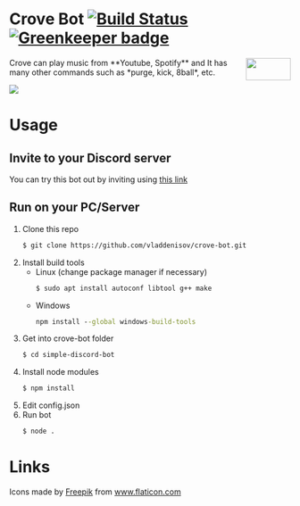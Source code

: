 # Crove Bot [![Build Status](https://travis-ci.com/vladdenisov/crove-bot.svg?branch=master)](https://travis-ci.com/vladdenisov/crove-bot) [![Greenkeeper badge](https://badges.greenkeeper.io/vladdenisov/crove-bot.svg)](https://greenkeeper.io/)
<img src="https://image.flaticon.com/icons/svg/122/122320.svg" align="right" width="80" height="40"/>
Crove can play music from **Youtube, Spotify** and It has many other commands such as *purge, kick, 8ball*, etc.  
</br>

![](http://g.recordit.co/GpyFAaaINI.gif)

# Usage
## Invite to your Discord server
You can try this bot out by inviting using [this link](https://discordapp.com/oauth2/authorize?&client_id=573460427753914368&scope=bot&permissions=8)

## Run on your PC/Server

1.  Clone this repo
	```sh
	$ git clone https://github.com/vladdenisov/crove-bot.git
	```
1.  Install build tools
	- Linux (change package manager if necessary)
		```sh 
		$ sudo apt install autoconf libtool g++ make  
		```
	- Windows 
		```cmd  
		npm install --global windows-build-tools
		```
1. Get into crove-bot folder
	```sh 
	$ cd simple-discord-bot
	```
1. Install node modules
	```sh 
	$ npm install 
	```
1. Edit config.json
1. Run bot
	```sh 
	$ node .
	```


# Links
Icons made by <a href="https://www.flaticon.com/authors/freepik" title="Freepik">Freepik</a> from <a href="https://www.flaticon.com/" title="Flaticon"> www.flaticon.com</a>

